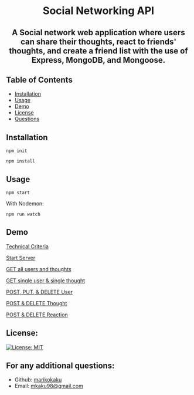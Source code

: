 <h1 align="center"> Social Networking API </h1>
  
<h2 align="center"> A Social network web application where users can share their thoughts, react to friends' thoughts, and create a friend list with the use of Express, MongoDB, and Mongoose. </h2>

## Table of Contents
- [Installation](#installation)
- [Usage](#usage)
- [Demo](#demo)
- [License](#license)
- [Questions](#questions)

## Installation

`npm init`

`npm install`
  
## Usage
  
`npm start`

With Nodemon:

`npm run watch`

## Demo

[Technical Criteria](https://drive.google.com/file/d/1GpYUvEEr9PEo4t3pnru2CkQTpRz6AgdV/view)

[Start Server](https://drive.google.com/file/d/1hEDZO6Zk9CAR7h8-Z9SupSpnTVbdvLDP/view)

[GET all users and thoughts](https://drive.google.com/file/d/1EjZoBmhhmODBnixyDGJOLEHN1Z3IsEMl/view)

[GET single user & single thought](https://drive.google.com/file/d/1ddd-A_ic-kehTDjXoCLHaVst_tNw4fPs/view)

[POST, PUT, & DELETE User](https://drive.google.com/file/d/1k9I2o20gZKYk3X1day5jXbUmI6-DoQeo/view)

[POST & DELETE Thought](https://drive.google.com/file/d/1no3jZWKWYChitu_E1sMEf5mFzsdNJNXs/view)

[POST & DELETE Reaction](https://drive.google.com/file/d/1M-Y5eXHnYwKQNf8c5NV0J9iUVtnVzK-z/view)

## License:

[![License: MIT](https://img.shields.io/badge/License-MIT-yellow.svg)](https://opensource.org/licenses/MIT)

## For any additional questions:
- Github: [marikokaku](https://github.com/marikokaku)
- Email: mkaku98@gmail.com

